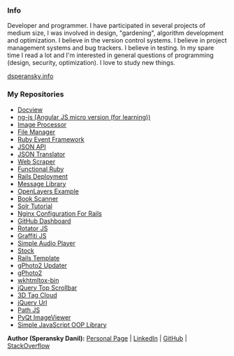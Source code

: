 ### Info

Developer and programmer. I have participated in several projects of medium size, I was involved in design, "gardening", algorithm development and optimization. I believe in the version control systems. I believe in project management systems and bug trackers. I believe in testing. In my spare time I read a lot and I'm interested in general questions of programming (design, security, optimization). I love to study new things.

[dsperansky.info](http://dsperansky.info/)

### My Repositories

* [Docview](http://speranskydanil.github.io/docview/)
* [ng-js (Angular JS micro version (for learning))](http://speranskydanil.github.io/ng-js/)
* [Image Processor](http://speranskydanil.github.io/image-processor/)
* [File Manager](http://speranskydanil.github.io/file-manager/)
* [Ruby Event Framework](http://speranskydanil.github.io/ruby-event-framework/)
* [JSON API](http://speranskydanil.github.io/json-api/)
* [JSON Translator](http://speranskydanil.github.io/json-translator/)
* [Web Scraper](http://speranskydanil.github.io/web_scraper/)
* [Functional Ruby](http://speranskydanil.github.io/functional-ruby/)
* [Rails Deployment](http://speranskydanil.github.io/rails-deployment/)
* [Message Library](http://speranskydanil.github.io/message-library/)
* [OpenLayers Example](http://speranskydanil.github.io/openlayers-example/)
* [Book Scanner](http://speranskydanil.github.io/book_scanner/)
* [Solr Tutorial](http://speranskydanil.github.io/solr-tutorial/)
* [Nginx Configuration For Rails](http://speranskydanil.github.io/nginx-conf-for-rails/)
* [GitHub Dashboard](http://speranskydanil.github.io/github-dashboard/)
* [Rotator JS](http://speranskydanil.github.io/rotator-js/)
* [Graffiti JS](http://speranskydanil.github.io/graffiti-js/)
* [Simple Audio Player](http://speranskydanil.github.io/Simple-Audio-Player/)
* [Stock](http://speranskydanil.github.io/stock/)
* [Rails Template](http://speranskydanil.github.io/rails-template/)
* [gPhoto2 Updater](http://speranskydanil.github.io/gphoto2-updater/)
* [gPhoto2](http://speranskydanil.github.io/gphoto2/)
* [wkhtmltox-bin](http://speranskydanil.github.io/wkhtmltox-bin)
* [jQuery Top Scrollbar](http://speranskydanil.github.io/jquery-top-scrollbar/)
* [3D Tag Cloud](http://speranskydanil.github.io/tag-cloud/)
* [jQuery Url](http://speranskydanil.github.io/jquery-url/)
* [Path JS](http://speranskydanil.github.io/path-js)
* [PyQt ImageViewer](http://speranskydanil.github.io/pyqt-imageviewer/)
* [Simple JavaScript OOP Library](http://speranskydanil.github.io/Simple-JavaScript-OOP-Library/)

**Author (Speransky Danil):**
[Personal Page](http://dsperansky.info) |
[LinkedIn](http://ru.linkedin.com/in/speranskydanil/en) |
[GitHub](https://github.com/speranskydanil?tab=repositories) |
[StackOverflow](http://stackoverflow.com/users/1550807/speransky-danil)

